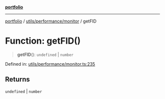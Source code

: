 [**portfolio**](../../../../README.md)

***

[portfolio](../../../../modules.md) / [utils/performance/monitor](../README.md) / getFID

# Function: getFID()

> **getFID**(): `undefined` \| `number`

Defined in: [utils/performance/monitor.ts:235](https://github.com/tnorlund/Portfolio/blob/383704599de4466894556f79604abecab8a6d939/portfolio/utils/performance/monitor.ts#L235)

## Returns

`undefined` \| `number`
